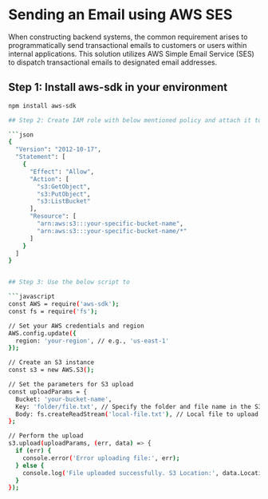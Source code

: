 # Sending an Email using AWS SES

When constructing backend systems, the common requirement arises to programmatically send transactional emails to customers or users within internal applications. This solution utilizes AWS Simple Email Service (SES) to dispatch transactional emails to designated email addresses.

## Step 1: Install aws-sdk in your environment

```bash
npm install aws-sdk

## Step 2: Create IAM role with below mentioned policy and attach it to the Lambda function or EC2 machine.

```json
{
  "Version": "2012-10-17",
  "Statement": [
    {
      "Effect": "Allow",
      "Action": [
        "s3:GetObject",
        "s3:PutObject",
        "s3:ListBucket"
      ],
      "Resource": [
        "arn:aws:s3:::your-specific-bucket-name",
        "arn:aws:s3:::your-specific-bucket-name/*"
      ]
    }
  ]
}


## Step 3: Use the below script to 

```javascript
const AWS = require('aws-sdk');
const fs = require('fs');

// Set your AWS credentials and region
AWS.config.update({
  region: 'your-region', // e.g., 'us-east-1'
});

// Create an S3 instance
const s3 = new AWS.S3();

// Set the parameters for S3 upload
const uploadParams = {
  Bucket: 'your-bucket-name',
  Key: 'folder/file.txt', // Specify the folder and file name in the S3 bucket
  Body: fs.createReadStream('local-file.txt'), // Local file to upload
};

// Perform the upload
s3.upload(uploadParams, (err, data) => {
  if (err) {
    console.error('Error uploading file:', err);
  } else {
    console.log('File uploaded successfully. S3 Location:', data.Location);
  }
});


